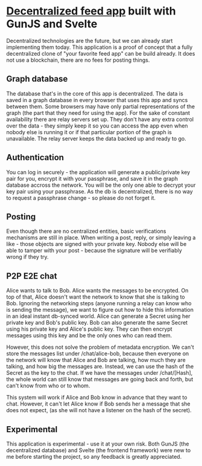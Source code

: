 # [Decentralized feed app](https://centrifugal.erikdavtyan.com/) built with GunJS and Svelte

Decentralized technologies are the future, but we can already start implementing them today.
This application is a proof of concept that a fully decentralized clone of "your favorite feed app" can be build already. It does not use a blockchain, there are no fees for posting things.

## Graph database

The database that's in the core of this app is decentralized. The data is saved in a graph database in every browser that uses this app and syncs between them. Some browsers may have only partial representations of the graph (the part that they need for using the app). For the sake of constant availability there are relay servers set up. They don't have any extra control over the data - they simply keep it so you can access the app even when nobody else is running it or if that particular portion of the graph is unavailable. The relay server keeps the data backed up and ready to go.

## Authentication

You can log in securely - the application will generate a public/private key pair for you, encrypt it with your passphrase, and save it in the graph database accross the network. You will be the only one able to decrypt your key pair using your passphrase. As the db is decentralized, there is no way to request a passphrase change - so please do not forget it.

## Posting

Even though there are no centralized entities, basic verifications mechanisms are still in place. When writing a post, reply, or simply leaving a like - those objects are signed with your private key. Nobody else will be able to tamper with your post - because the signature will be verifiably wrong if they try.

## P2P E2E chat

Alice wants to talk to Bob. Alice wants the messages to be encrypted.
On top of that, Alice doesn't want the network to know that she is talking to Bob.
Ignoring the networking steps (anyone running a relay can know who is sending the message),
we want to figure out how to hide this information in an ideal instant db-synced world.
Alice can generate a Secret using her private key and Bob's public key. Bob can also generate the same Secret
using his private key and Alice's public key. They can then encrypt messages using this key and be the only ones
who can read them.

However, this does not solve the problem of metadata encryption. We can't store the messages list under
/chat/alice-bob, because then everyone on the network will know that Alice and Bob are talking, how much they are talking,
and how big the messages are. Instead, we can use the hash of the Secret as the key to the chat.
If we have the messages under /chat/[Hash<Secret>], the whole world can still know that messages are going back and forth,
but can't know from who or to whom.

This system will work if Alice and Bob know in advance that they want to chat. However, it can't let Alice
know if Bob sends her a message that she does not expect, (as she will not have a listener on the hash of the secret).

## Experimental

This application is experimental - use it at your own risk. Both GunJS (the decentralized database) and Svelte (the frontend framework) were new to me before starting the project, so any feedback is greatly appreciated.

